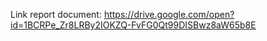 Link report document: https://drive.google.com/open?id=1BCRPe_Zr8LRBy2IOKZQ-FvFG0Qt99DISBwz8aW65b8E
